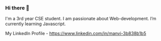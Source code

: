 ### Hi there 👋

<!--
**manvi-123894/manvi-123894** is a ✨ _special_ ✨ repository because its `README.md` (this file) appears on your GitHub profile.

Here are some ideas to get you started:

- 🔭 I’m currently working on ...
- 🌱 
- 👯 I’m looking to collaborate on ...
- 🤔 I’m looking for help with ...
- 💬 Ask me about ...
- 📫 How to reach me: ...
- 😄 Pronouns: ...
- ⚡ Fun fact: ...
-->

I'm a 3rd year CSE student. I am passionate about Web-development.
I’m currently learning Javascript.

My LinkedIn Profile - https://www.linkedin.com/in/manvi-3b838b1b5
